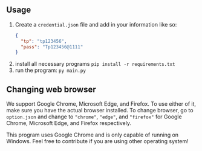 ## Usage

1. Create a `credential.json` file and add in your information like so:
   ```json
   {
     "tp": "tp123456",
     "pass": "Tp123456@1111"
   }
   ```
2. install all necessary programs `pip install -r requirements.txt`
3. run the program: `py main.py`

## Changing web browser

We support Google Chrome, Microsoft Edge, and Firefox. To use either of it, make sure you have the actual browser installed.
To change browser, go to `option.json` and change to `"chrome"`, `"edge"`, and `"firefox"` for Google Chrome, Microsoft Edge, and Firefox respectively.

This program uses Google Chrome and is only capable of running on Windows. Feel free to contribute if you are using other operating system!